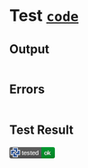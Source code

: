 # Test [`code`](/doc/structure/workbench.md#L224)

## Output

```,plain
```

## Errors

```,plain
```

## Test Result

![OK](/doc/structure/.test/code.png)
